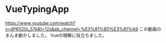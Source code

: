 # VueTypingApp

https://www.youtube.com/watch?v=dP652Gi_57k&t=12s&ab_channel=%E3%81%8D%E3%81%A9
この動画のまんま動かしました。
Vueの理解に役立ちました。
